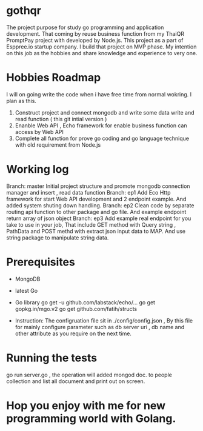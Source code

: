 # gothqr
The project purpose for study go programming and  application development. That coming by reuse business function from my ThaiQR PromptPay project with developed by Node.js. This project as a part of Esppree.io startup company. I build that project on MVP phase.  My intention on this job as the hobbies and share knowledge and experience to very one. 

# Hobbies Roadmap
  I will on going write the code when i have free time from normal wokring. I plan as this. </br>
  1. Construct project and connect mongodb and write some data write and read function ( this git intial version ) </br>
  2. Enanble Web API , Echo framework for enable business function can access by Web API </br>
  3. Complete all function for prove go coding and go language technique with old requirement from Node.js </br>

# Working log
  Branch: master
    Initial project structure and promote mongodb connection manager and insert , read data function
  Branch: ep1
    Add Eco Http framework for start Web API development and 2 endpoint example. And added system shuting down handling.
  Branch: ep2
    Clean code by separate routing api function to other package and go file. And example endpoint return array of json object
  Branch: ep3
    Add example real endpoint for you take to use in your job, That include GET method with Query string , PathData and POST methd with extract json input data to MAP. And use string package to manipulate string data.
    
# Prerequisites
- MongoDB
- latest Go
- Go library
  go get -u github.com/labstack/echo/...
  go get gopkg.in/mgo.v2
  go get github.com/fatih/structs
  
- Instruction:
  The configruation file sit in ./config/config.json , By this file for mainly configure parameter such as db server uri , db name and other attribute as you require on the next time.
  
 # Running the tests
 go run server.go , the operation will added mongod doc. to people collection and list all document and print out on screen.
 
 # Hop you enjoy with me for new programming world with Golang.
